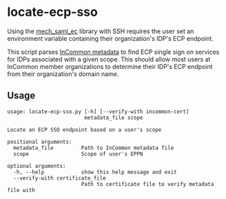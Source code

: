 # locate-ecp-sso

Using the [mech_saml_ec](https://github.com/fedushare/mech_saml_ec) library with SSH
requires the user set an environment variable containing their organization's IDP's
ECP endpoint.

This script parses [InCommon metadata](https://www.incommon.org/federation/metadata.html)
to find ECP single sign on services for IDPs associated with a given scope. This should
allow most users at InCommon member organizations to determine their IDP's ECP endpoint
from their organization's domain name.

## Usage

```
usage: locate-ecp-sso.py [-h] [--verify-with incommon-cert]
                         metadata_file scope

Locate an ECP SSO endpoint based on a user's scope

positional arguments:
  metadata_file         Path to InCommon metadata file
  scope                 Scope of user's EPPN

optional arguments:
  -h, --help            show this help message and exit
  --verify-with certificate_file
                        Path to certificate file to verify metadata file with
```
